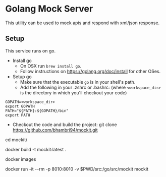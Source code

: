 # Golang Mock Server
This utility can be used to mock apis and respond with xml/json response.

## Setup
This service runs on go.

- Install go
  - On OSX run `brew install go`.
  - Follow instructions on https://golang.org/doc/install for other OSes.
- Setup go
  - Make sure that the executable `go` is in your shell's path.
  - Add the following in your .zshrc or .bashrc: (where `<workspace_dir>` is the directory in
    which you'll checkout your code)

```
GOPATH=<workspace_dir>
export GOPATH
PATH="${PATH}:${GOPATH}/bin"
export PATH
```

- Checkout the code and build the project:
git clone https://github.com/bhambri94/mockit.git

cd mockit/

docker build -t mockit:latest .

docker images

docker run -it --rm -p 8010:8010 -v $PWD/src:/go/src/mockit mockit